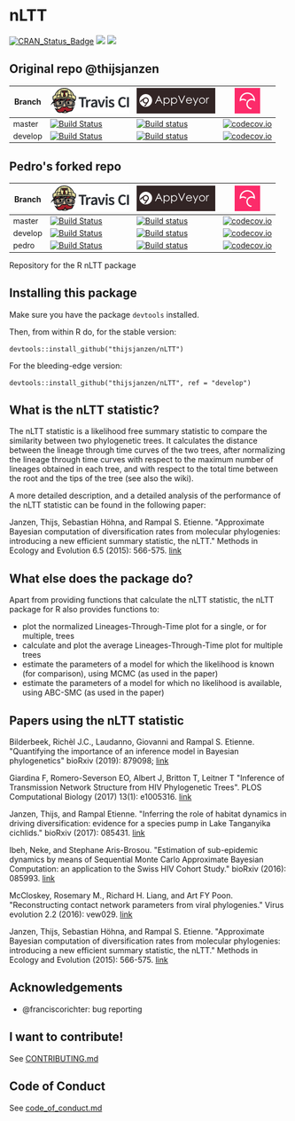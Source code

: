 # nLTT

[![CRAN_Status_Badge](http://www.r-pkg.org/badges/version/nLTT)](https://cran.r-project.org/package=nLTT)
[![](http://cranlogs.r-pkg.org/badges/grand-total/nLTT)]( https://CRAN.R-project.org/package=nLTT)
[![](http://cranlogs.r-pkg.org/badges/nLTT)](https://CRAN.R-project.org/package=nLTT)


## Original repo @thijsjanzen
Branch|[![Travis CI logo](pics/TravisCI.png)](https://travis-ci.org)|[![AppVeyor logo](pics/AppVeyor.png)](https://www.appveyor.com)|[![Codecov logo](pics/Codecov.png)](https://www.codecov.io)
---|---|---|---
master|[![Build Status](https://travis-ci.org/thijsjanzen/nLTT.svg?branch=master)](https://travis-ci.org/thijsjanzen/nLTT)|[![Build status](https://ci.appveyor.com/api/projects/status/8seg4oj4bj68piff/branch/master?svg=true)](https://ci.appveyor.com/project/thijsjanzen/nLTT/branch/master)|[![codecov.io](https://codecov.io/github/thijsjanzen/nLTT/coverage.svg?branch=master)](https://codecov.io/github/thijsjanzen/nLTT/branch/master)
develop|[![Build Status](https://travis-ci.org/thijsjanzen/nLTT.svg?branch=develop)](https://travis-ci.org/thijsjanzen/nLTT)|[![Build status](https://ci.appveyor.com/api/projects/status/8seg4oj4bj68piff/branch/develop?svg=true)](https://ci.appveyor.com/project/thijsjanzen/nLTT/branch/develop)|[![codecov.io](https://codecov.io/github/thijsjanzen/nLTT/coverage.svg?branch=develop)](https://codecov.io/github/thijsjanzen/nLTT/branch/develop)


## Pedro's forked repo
Branch|[![Travis CI logo](pics/TravisCI.png)](https://travis-ci.org)|[![AppVeyor logo](pics/AppVeyor.png)](https://www.appveyor.com)|[![Codecov logo](pics/Codecov.png)](https://www.codecov.io)
---|---|---|---
master|[![Build Status](https://travis-ci.org/Neves-P/nLTT.svg?branch=master)](https://travis-ci.org/Neves-P/nLTT)|[![Build status](https://ci.appveyor.com/api/projects/status/vbfdeue9o7bapece/branch/master?svg=true)](https://ci.appveyor.com/project/Neves-P/nLTT/branch/master)|[![codecov.io](https://codecov.io/github/Neves-P/nLTT/coverage.svg?branch=master)](https://codecov.io/github/Neves-P/nLTT/branch/master)
develop|[![Build Status](https://travis-ci.org/Neves-P/nLTT.svg?branch=develop)](https://travis-ci.org/Neves-P/nLTT)|[![Build status](https://ci.appveyor.com/api/projects/status/vbfdeue9o7bapece/branch/develop?svg=true)](https://ci.appveyor.com/project/Neves-P/nLTT/branch/develop)|[![codecov.io](https://codecov.io/github/Neves-P/nLTT/coverage.svg?branch=develop)](https://codecov.io/github/Neves-P/nLTT/branch/develop)
pedro|[![Build Status](https://travis-ci.org/Neves-P/nLTT.svg?branch=pedro)](https://travis-ci.org/Neves-P/nLTT)|[![Build status](https://ci.appveyor.com/api/projects/status/vbfdeue9o7bapece/branch/pedro?svg=true)](https://ci.appveyor.com/project/Neves-P/nLTT/branch/pedro)|[![codecov.io](https://codecov.io/github/Neves-P/nLTT/coverage.svg?branch=pedro)](https://codecov.io/github/Neves-P/nLTT/branch/pedro)


Repository for the R nLTT package

## Installing this package

Make sure you have the package `devtools` installed.

Then, from within R do, for the stable version:

```
devtools::install_github("thijsjanzen/nLTT")
```

For the bleeding-edge version:

```
devtools::install_github("thijsjanzen/nLTT", ref = "develop")
```

## What is the nLTT statistic?
The nLTT statistic is a likelihood free summary statistic to compare the similarity between two phylogenetic trees.  It calculates the distance between the lineage through time curves of the two trees, after normalizing the lineage through time curves with respect to the maximum number of lineages obtained in each tree, and with respect to the total time between the root and the tips of the tree (see also the wiki).

A more detailed description, and a detailed analysis of the performance of the nLTT statistic can be found in the following paper:

Janzen, Thijs, Sebastian Höhna, and Rampal S. Etienne. "Approximate Bayesian computation of diversification rates from molecular phylogenies: introducing a new efficient summary statistic, the nLTT." Methods in Ecology and Evolution 6.5 (2015): 566-575. [link](http://onlinelibrary.wiley.com/doi/10.1111/2041-210X.12350/full)

## What else does the package do?
Apart from providing functions that calculate the nLTT statistic, the nLTT package for R also provides functions to:
- plot the normalized Lineages-Through-Time plot for a single, or for multiple, trees
- calculate and plot the average Lineages-Through-Time plot for multiple trees
- estimate the parameters of a model for which the likelihood is known (for comparison), using MCMC (as used in the paper)
- estimate the parameters of a model for which no likelihood is available, using ABC-SMC (as used in the paper)

## Papers using the nLTT statistic

Bilderbeek, Richèl J.C., Laudanno, Giovanni and Rampal S. Etienne. "Quantifying the importance of an inference model in Bayesian phylogenetics" bioRxiv (2019): 879098; [link](https://doi.org/10.1101/2019.12.17.879098)

Giardina F, Romero-Severson EO, Albert J, Britton T, Leitner T  "Inference of Transmission Network Structure from HIV Phylogenetic Trees". PLOS Computational Biology (2017) 13(1): e1005316. [link](https://doi.org/10.1371/journal.pcbi.1005316)

Janzen, Thijs, and Rampal Etienne. "Inferring the role of habitat dynamics in driving diversification: evidence for a species pump in Lake Tanganyika cichlids." bioRxiv (2017): 085431. [link](https://www.biorxiv.org/content/early/2017/06/07/085431)

Ibeh, Neke, and Stephane Aris-Brosou. "Estimation of sub-epidemic dynamics by means of Sequential Monte Carlo Approximate Bayesian Computation: an application to the Swiss HIV Cohort Study." bioRxiv (2016): 085993. [link](http://biorxiv.org/content/early/2016/11/07/085993)

McCloskey, Rosemary M., Richard H. Liang, and Art FY Poon. "Reconstructing contact network parameters from viral phylogenies." Virus evolution 2.2 (2016): vew029. [link](http://ve.oxfordjournals.org/content/2/2/vew029.abstract)

Janzen, Thijs, Sebastian Höhna, and Rampal S. Etienne. "Approximate Bayesian computation of diversification rates from molecular phylogenies: introducing a new efficient summary statistic, the nLTT." Methods in Ecology and Evolution (2015): 566-575. [link](http://onlinelibrary.wiley.com/doi/10.1111/2041-210X.12350/full)

## Acknowledgements

 * @franciscorichter: bug reporting

## I want to contribute!

See [CONTRIBUTING.md](CONTRIBUTING.md)

## Code of Conduct

See [code_of_conduct.md](code_of_conduct.md)
